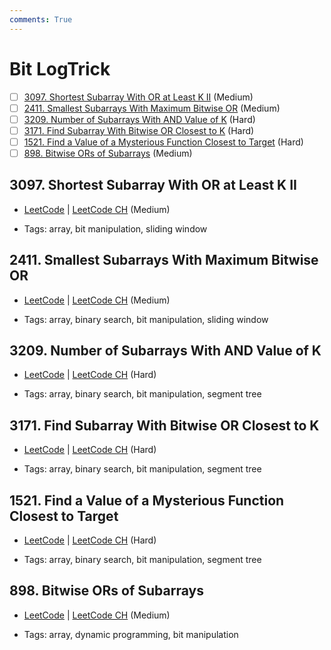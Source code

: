 ```yaml
---
comments: True
---
```


# Bit LogTrick

- [ ] [3097. Shortest Subarray With OR at Least K II](https://leetcode.cn/problems/shortest-subarray-with-or-at-least-k-ii/) (Medium)
- [ ] [2411. Smallest Subarrays With Maximum Bitwise OR](https://leetcode.cn/problems/smallest-subarrays-with-maximum-bitwise-or/) (Medium)
- [ ] [3209. Number of Subarrays With AND Value of K](https://leetcode.cn/problems/number-of-subarrays-with-and-value-of-k/) (Hard)
- [ ] [3171. Find Subarray With Bitwise OR Closest to K](https://leetcode.cn/problems/find-subarray-with-bitwise-or-closest-to-k/) (Hard)
- [ ] [1521. Find a Value of a Mysterious Function Closest to Target](https://leetcode.cn/problems/find-a-value-of-a-mysterious-function-closest-to-target/) (Hard)
- [ ] [898. Bitwise ORs of Subarrays](https://leetcode.cn/problems/bitwise-ors-of-subarrays/) (Medium)

## 3097. Shortest Subarray With OR at Least K II

-   [LeetCode](https://leetcode.com/problems/shortest-subarray-with-or-at-least-k-ii/) | [LeetCode CH](https://leetcode.cn/problems/shortest-subarray-with-or-at-least-k-ii/) (Medium)

-   Tags: array, bit manipulation, sliding window

## 2411. Smallest Subarrays With Maximum Bitwise OR

-   [LeetCode](https://leetcode.com/problems/smallest-subarrays-with-maximum-bitwise-or/) | [LeetCode CH](https://leetcode.cn/problems/smallest-subarrays-with-maximum-bitwise-or/) (Medium)

-   Tags: array, binary search, bit manipulation, sliding window

## 3209. Number of Subarrays With AND Value of K

-   [LeetCode](https://leetcode.com/problems/number-of-subarrays-with-and-value-of-k/) | [LeetCode CH](https://leetcode.cn/problems/number-of-subarrays-with-and-value-of-k/) (Hard)

-   Tags: array, binary search, bit manipulation, segment tree

## 3171. Find Subarray With Bitwise OR Closest to K

-   [LeetCode](https://leetcode.com/problems/find-subarray-with-bitwise-or-closest-to-k/) | [LeetCode CH](https://leetcode.cn/problems/find-subarray-with-bitwise-or-closest-to-k/) (Hard)

-   Tags: array, binary search, bit manipulation, segment tree

## 1521. Find a Value of a Mysterious Function Closest to Target

-   [LeetCode](https://leetcode.com/problems/find-a-value-of-a-mysterious-function-closest-to-target/) | [LeetCode CH](https://leetcode.cn/problems/find-a-value-of-a-mysterious-function-closest-to-target/) (Hard)

-   Tags: array, binary search, bit manipulation, segment tree

## 898. Bitwise ORs of Subarrays

-   [LeetCode](https://leetcode.com/problems/bitwise-ors-of-subarrays/) | [LeetCode CH](https://leetcode.cn/problems/bitwise-ors-of-subarrays/) (Medium)

-   Tags: array, dynamic programming, bit manipulation
